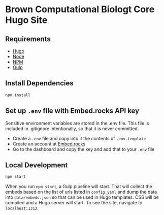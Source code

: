 # Brown Computational Biologt Core Hugo Site


## Requirements

- [Hugo](https://gohugo.io/)
- [Node](https://nodejs.org/en/)
- [NPM](https://nodejs.org/en/)
- [Gulp](https://gulpjs.com)


## Install Dependencies

```bash
npm install
```

## Set up `.env` file with Embed.rocks API key
Sensitive environment variables are stored in the .env file. This file is included in .gitignore intentionally, so that it is never committed.
- Create a `.env` file and copy into it the contents of `.env.template`
- Create an account at [Embed.rocks](https://embed.rocks/)
- Go to the dashboard and copy the key and add that to your `.env` file

## Local Development

```bash
npm start
```

When you run `npm start`, a Gulp pipeline will start. That will collect the embeds based on the list of urls listed in
`config.yaml` and dump the data into `data/embeds.json` so that can be used in Hugo templates. CSS will be compiled and a Hugo server will start.
To see the site, navigate to `localhost:1313`.
